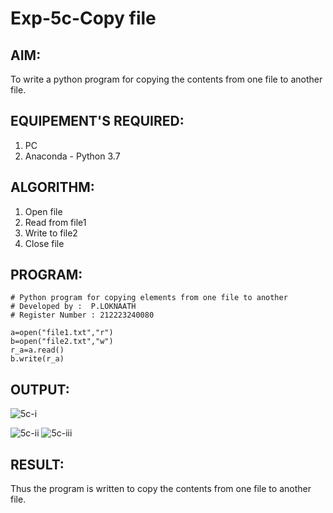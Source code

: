 # Exp-5c-Copy file
## AIM:
To write a python program for copying the contents from one file to another file.
## EQUIPEMENT'S REQUIRED: 
1. PC
2. Anaconda - Python 3.7
## ALGORITHM: 
1. Open file
2. Read from file1
3. Write to file2
4. Close file

## PROGRAM:
~~~
# Python program for copying elements from one file to another
# Developed by :  P.LOKNAATH
# Register Number : 212223240080

a=open("file1.txt","r")
b=open("file2.txt","w")
r_a=a.read()
b.write(r_a)

~~~
## OUTPUT:
![5c-i](https://github.com/Loknaath-sec/copy-file/assets/145742558/9c75486e-26cc-4be6-aefc-56ce3691b825)

![5c-ii](https://github.com/Loknaath-sec/copy-file/assets/145742558/9f8ff4a3-90e0-407a-8f5c-d8c6fec5e1e9)
![5c-iii](https://github.com/Loknaath-sec/copy-file/assets/145742558/4244922d-cd7c-46de-b8c2-762b4dacdaa3)
<br/>

## RESULT:
Thus the program is written to copy the contents from one file to another file.
